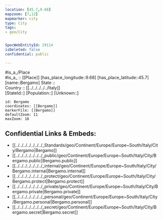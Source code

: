 ```yaml
---
location: [45.7,9.68] 
mapzoom: [7,12] 
mapmarker: city 
type: City
tags:
- geo/City


SpocWebEntityId: 29114
isDeleted: false
confidential: public

---
```

#is_a_/Place  
#is_a_ :: [[Place]] 
[has_place_longitude::9.68] 
[has_place_latitude::45.7] 
[name::Bergamo] 
State ::  
Country :: [[../../../../../Italy]]  
[StateId::] 
[Population::] 
[Unknown::] 


```leaflet
id: Bergamo
coordinates: [[Bergamo]] 
markerFile: [[Bergamo]] 
defaultZoom: 11 
maxZoom: 18
```


## Confidential Links & Embeds: 
- [[../../../../../../../_Standards/geo/Continent/Europe/Europe~South/Italy/City/Bergamo|Bergamo]] 
- [[../../../../../../../_public/geo/Continent/Europe/Europe~South/Italy/City/Bergamo.public|Bergamo.public]] 
- [[../../../../../../../_internal/geo/Continent/Europe/Europe~South/Italy/City/Bergamo.internal|Bergamo.internal]] 
- [[../../../../../../../_protect/geo/Continent/Europe/Europe~South/Italy/City/Bergamo.protect|Bergamo.protect]] 
- [[../../../../../../../_private/geo/Continent/Europe/Europe~South/Italy/City/Bergamo.private|Bergamo.private]] 
- [[../../../../../../../_personal/geo/Continent/Europe/Europe~South/Italy/City/Bergamo.personal|Bergamo.personal]] 
- [[../../../../../../../_secret/geo/Continent/Europe/Europe~South/Italy/City/Bergamo.secret|Bergamo.secret]] 
